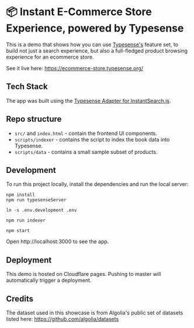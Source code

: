 # 📦 Instant E-Commerce Store Experience, powered by Typesense

This is a demo that shows how you can use [Typesense's](https://github.com/typesense/typesense) feature set,
to build not just a search experience, but also a full-fledged product browsing experience for an ecommerce store.

See it live here: https://ecommerce-store.typesense.org/

## Tech Stack

The app was built using the <a href="https://github.com/typesense/typesense-instantsearch-adapter" target="_blank">
Typesense Adapter for InstantSearch.js</a>.

## Repo structure

- `src/` and `index.html` - contain the frontend UI components.
- `scripts/indexer` - contains the script to index the book data into Typesense.
- `scripts/data` - contains a small sample subset of products.

## Development

To run this project locally, install the dependencies and run the local server:

```shell
npm install
npm run typesenseServer

ln -s .env.development .env

npm run indexer

npm start
```

Open http://localhost:3000 to see the app.

## Deployment

This demo is hosted on Cloudflare pages. Pushing to master will automatically trigger a deployment.

## Credits

The dataset used in this showcase is from Algolia's public set of datasets listed here: https://github.com/algolia/datasets
